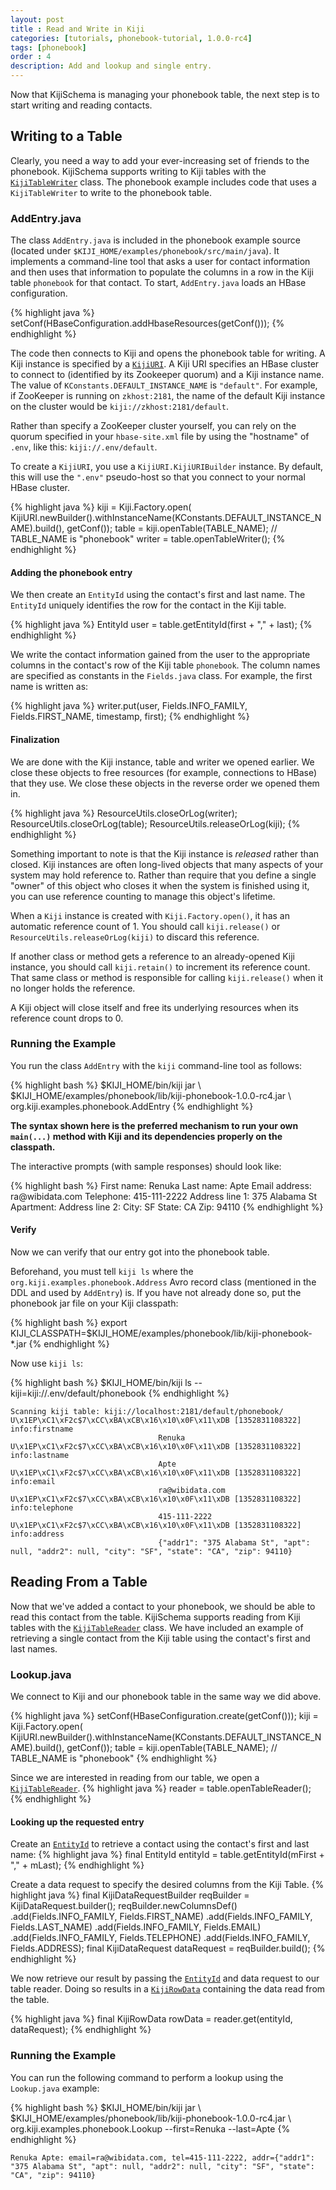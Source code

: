```yaml
---
layout: post
title : Read and Write in Kiji
categories: [tutorials, phonebook-tutorial, 1.0.0-rc4]
tags: [phonebook]
order : 4
description: Add and lookup and single entry.
---
```


Now that KijiSchema is managing your phonebook table, the next step is to start writing
and reading contacts.

## Writing to a Table
Clearly, you need a way to add your ever-increasing set of friends to the phonebook.
KijiSchema supports writing to Kiji tables with the
[`KijiTableWriter`]({{site.api_url}}KijiTableWriter.html) class. The phonebook example
includes code that uses a `KijiTableWriter` to write to the phonebook table.

### AddEntry.java
The class `AddEntry.java` is included in the phonebook example source (located under
`$KIJI_HOME/examples/phonebook/src/main/java`). It implements a command-line tool 
that asks a user for contact information and then uses that information to populate 
the columns in a row in the Kiji table `phonebook` for that contact. 
To start, `AddEntry.java` loads an HBase configuration. 

{% highlight java %}
setConf(HBaseConfiguration.addHbaseResources(getConf()));
{% endhighlight %}

The code then connects to Kiji and opens the phonebook table for writing. A Kiji
instance is specified by a [`KijiURI`]({{site.api_url}}KijiURI.html). A Kiji URI specifies an HBase cluster to
connect to (identified by its Zookeeper quorum) and a Kiji instance name.
The value of `KConstants.DEFAULT_INSTANCE_NAME` is `"default"`.
For example, if ZooKeeper is running on `zkhost:2181`, the name of the default
Kiji instance on the cluster would be `kiji://zkhost:2181/default`.

Rather than specify a ZooKeeper cluster yourself, you can rely on the quorum
specified in your `hbase-site.xml` file by using the "hostname" of `.env`, like
this: `kiji://.env/default`. 

To create a `KijiURI`, you use a `KijiURI.KijiURIBuilder` instance. By default,
this will use the `".env"` pseudo-host so that you connect to your normal HBase
cluster.

{% highlight java %}
kiji = Kiji.Factory.open(
    KijiURI.newBuilder().withInstanceName(KConstants.DEFAULT_INSTANCE_NAME).build(),
    getConf());
table = kiji.openTable(TABLE_NAME); // TABLE_NAME is "phonebook"
writer = table.openTableWriter();
{% endhighlight %}

#### Adding the phonebook entry
We then create an `EntityId` using the contact's first and last name. 
The `EntityId` uniquely identifies the row for the contact in the Kiji table. 

{% highlight java %}
EntityId user = table.getEntityId(first + "," + last);
{% endhighlight %}

We write the contact information gained from the user to the appropriate columns
in the contact's row of the Kiji table `phonebook`. 
The column names are specified as constants in the `Fields.java` class. For example,
the first name is written as:

{% highlight java %}
writer.put(user, Fields.INFO_FAMILY, Fields.FIRST_NAME, timestamp, first);
{% endhighlight %}

#### Finalization
We are done with the Kiji instance, table and writer we opened earlier.
We close these objects to free resources (for example, connections to HBase) 
that they use. We close these objects in the reverse order we opened them in.

{% highlight java %}
ResourceUtils.closeOrLog(writer);
ResourceUtils.closeOrLog(table);
ResourceUtils.releaseOrLog(kiji);
{% endhighlight %}

Something important to note is that the Kiji instance is _released_ rather than closed.
Kiji instances are often long-lived objects that many aspects of your system may hold
reference to. Rather than require that you define a single "owner" of this object who
closes it when the system is finished using it, you can use reference counting to manage
this object's lifetime.

When a `Kiji` instance is created with `Kiji.Factory.open()`,
it has an automatic reference count of 1. You should call `kiji.release()` or
`ResourceUtils.releaseOrLog(kiji)` to discard this reference.

If another class or method gets a reference to an already-opened Kiji instance,
you should call `kiji.retain()` to increment its reference count. That same
class or method is responsible for calling `kiji.release()` when it no longer
holds the reference.

A Kiji object will close itself and free its underlying resources when its
reference count drops to 0.

### Running the Example
You run the class `AddEntry` with the `kiji` command-line tool as follows:

<div class="userinput">
{% highlight bash %}
$KIJI_HOME/bin/kiji jar \
    $KIJI_HOME/examples/phonebook/lib/kiji-phonebook-1.0.0-rc4.jar \
    org.kiji.examples.phonebook.AddEntry
{% endhighlight %}
</div>

__The syntax shown here is the preferred mechanism to run your own `main(...)`
method with Kiji and its dependencies properly on the classpath.__

The interactive prompts (with sample responses) should look like:

<div class="userinput">
{% highlight bash %}
First name: Renuka
Last name: Apte
Email address: ra@wibidata.com
Telephone: 415-111-2222
Address line 1: 375 Alabama St
Apartment:
Address line 2:
City: SF
State: CA
Zip: 94110
{% endhighlight %}
</div>

#### Verify
Now we can verify that our entry got into the phonebook table.

Beforehand, you must tell `kiji ls` where the `org.kiji.examples.phonebook.Address`
Avro record class (mentioned in the DDL and used by `AddEntry`) is.
If you have not already done so, put the phonebook jar file on your Kiji classpath:

<div class="userinput">
{% highlight bash %}
export KIJI_CLASSPATH=$KIJI_HOME/examples/phonebook/lib/kiji-phonebook-*.jar
{% endhighlight %}
</div>

Now use `kiji ls`:

<div class="userinput">
{% highlight bash %}
$KIJI_HOME/bin/kiji ls --kiji=kiji://.env/default/phonebook
{% endhighlight %}
</div>

    Scanning kiji table: kiji://localhost:2181/default/phonebook/
    U\x1EP\xC1\xF2c$7\xCC\xBA\xCB\x16\x10\x0F\x11\xDB [1352831108322] info:firstname
                                     Renuka
    U\x1EP\xC1\xF2c$7\xCC\xBA\xCB\x16\x10\x0F\x11\xDB [1352831108322] info:lastname
                                     Apte
    U\x1EP\xC1\xF2c$7\xCC\xBA\xCB\x16\x10\x0F\x11\xDB [1352831108322] info:email
                                     ra@wibidata.com
    U\x1EP\xC1\xF2c$7\xCC\xBA\xCB\x16\x10\x0F\x11\xDB [1352831108322] info:telephone
                                     415-111-2222
    U\x1EP\xC1\xF2c$7\xCC\xBA\xCB\x16\x10\x0F\x11\xDB [1352831108322] info:address
                                     {"addr1": "375 Alabama St", "apt": null, "addr2": null, "city": "SF", "state": "CA", "zip": 94110}

## Reading From a Table
Now that we've added a contact to your phonebook, we should be able to read this
contact from the table. KijiSchema supports reading from Kiji tables with the
[`KijiTableReader`]({{site.api_url}}KijiTableReader.html) class. We have included an
example of retrieving a single contact from the Kiji table using the contact's first
and last names.

### Lookup.java
We connect to Kiji and our phonebook table in the same way we did above.

{% highlight java %}
setConf(HBaseConfiguration.create(getConf()));
kiji = Kiji.Factory.open(
    KijiURI.newBuilder().withInstanceName(KConstants.DEFAULT_INSTANCE_NAME).build(),
    getConf());
table = kiji.openTable(TABLE_NAME); // TABLE_NAME is "phonebook"
{% endhighlight %}

Since we are interested in reading from our table, we open a
[`KijiTableReader`]({{site.api_url}}KijiTableReader.html).
{% highlight java %}
reader = table.openTableReader();
{% endhighlight %}

#### Looking up the requested entry
Create an [`EntityId`]({{site.api_url}}/EntityId.html) to retrieve a contact
using the contact's first and last name:
{% highlight java %}
final EntityId entityId = table.getEntityId(mFirst + "," + mLast);
{% endhighlight %}

Create a data request to specify the desired columns from the Kiji Table.
{% highlight java %}
final KijiDataRequestBuilder reqBuilder = KijiDataRequest.builder();
reqBuilder.newColumnsDef()
    .add(Fields.INFO_FAMILY, Fields.FIRST_NAME)
    .add(Fields.INFO_FAMILY, Fields.LAST_NAME)
    .add(Fields.INFO_FAMILY, Fields.EMAIL)
    .add(Fields.INFO_FAMILY, Fields.TELEPHONE)
    .add(Fields.INFO_FAMILY, Fields.ADDRESS);
final KijiDataRequest dataRequest = reqBuilder.build();
{% endhighlight %}

We now retrieve our result by passing the
[`EntityId`]({{site.api_url}}/EntityId.html) and data request to our table reader.
Doing so results in a [`KijiRowData`]({{site.api_url}}/KijiRowData.html) containing
the data read from the table.

{% highlight java %}
final KijiRowData rowData = reader.get(entityId, dataRequest);
{% endhighlight %}

### Running the Example
You can run the following command to perform a lookup using the `Lookup.java` example:

<div class="userinput">
{% highlight bash %}
$KIJI_HOME/bin/kiji jar \
    $KIJI_HOME/examples/phonebook/lib/kiji-phonebook-1.0.0-rc4.jar \
    org.kiji.examples.phonebook.Lookup --first=Renuka --last=Apte
{% endhighlight %}
</div>

    Renuka Apte: email=ra@wibidata.com, tel=415-111-2222, addr={"addr1": "375 Alabama St", "apt": null, "addr2": null, "city": "SF", "state": "CA", "zip": 94110}
